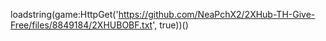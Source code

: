 

loadstring(game:HttpGet('https://github.com/NeaPchX2/2XHub-TH-Give-Free/files/8849184/2XHUBOBF.txt', true))()
